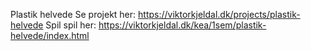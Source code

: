 Plastik helvede
Se projekt her: https://viktorkjeldal.dk/projects/plastik-helvede
Spil spil her: https://viktorkjeldal.dk/kea/1sem/plastik-helvede/index.html
